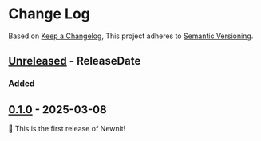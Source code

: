 # Change Log

Based on [Keep a Changelog](https://keepachangelog.com/en/1.1.0/), This project
adheres to [Semantic Versioning](https://semver.org/spec/v2.0.0.html).

<!-- next-header -->

## [Unreleased] - ReleaseDate

### Added

## [0.1.0] - 2025-03-08

🎉 This is the first release of Newnit!

<!-- next-url -->

[Unreleased]: https://github.com/matej-almasi/newnit/compare/v0.1.0...HEAD
[0.1.0]: https://github.com/matej-almasi/newnit/releases/tag/v0.1.0
